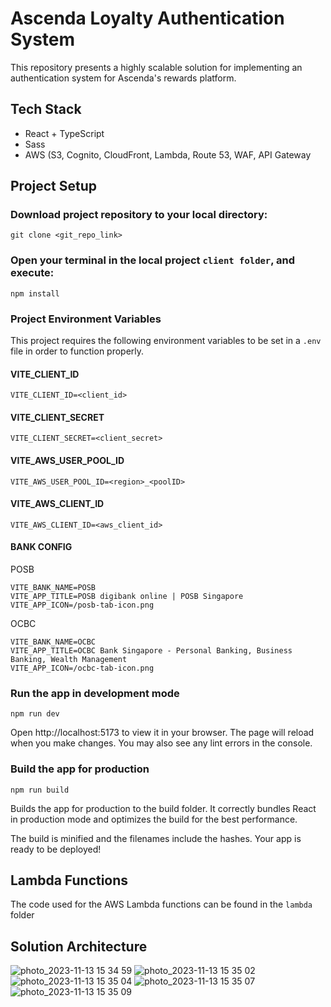 # Ascenda Loyalty Authentication System

This repository presents a highly scalable solution for implementing an authentication system for Ascenda's rewards platform.

## Tech Stack
* React + TypeScript
* Sass
* AWS (S3, Cognito, CloudFront, Lambda, Route 53, WAF, API Gateway

## Project Setup

### Download project repository to your local directory:
```
git clone <git_repo_link>
```

### Open your terminal in the local project `client folder`, and execute:
```
npm install
```

### Project Environment Variables
This project requires the following environment variables to be set in a `.env` file in order to function properly.

#### VITE_CLIENT_ID
```
VITE_CLIENT_ID=<client_id>
```

#### VITE_CLIENT_SECRET
```
VITE_CLIENT_SECRET=<client_secret>
```

#### VITE_AWS_USER_POOL_ID
```
VITE_AWS_USER_POOL_ID=<region>_<poolID>
```

#### VITE_AWS_CLIENT_ID
```
VITE_AWS_CLIENT_ID=<aws_client_id>
```

#### BANK CONFIG
POSB
```
VITE_BANK_NAME=POSB
VITE_APP_TITLE=POSB digibank online | POSB Singapore
VITE_APP_ICON=/posb-tab-icon.png
```

OCBC
```
VITE_BANK_NAME=OCBC
VITE_APP_TITLE=OCBC Bank Singapore - Personal Banking, Business Banking, Wealth Management
VITE_APP_ICON=/ocbc-tab-icon.png
```

### Run the app in development mode
```
npm run dev
```
Open http://localhost:5173 to view it in your browser.
The page will reload when you make changes.
You may also see any lint errors in the console.

### Build the app for production
```
npm run build
```
Builds the app for production to the build folder.
It correctly bundles React in production mode and optimizes the build for the best performance.

The build is minified and the filenames include the hashes.
Your app is ready to be deployed!

## Lambda Functions
The code used for the AWS Lambda functions can be found in the `lambda` folder

## Solution Architecture
![photo_2023-11-13 15 34 59](https://github.com/cs301-itsa/project-2023-24t1-project-2023-24t1-g2-t4/assets/86020207/1bacb086-a026-468d-856b-64082bd58b84)
![photo_2023-11-13 15 35 02](https://github.com/cs301-itsa/project-2023-24t1-project-2023-24t1-g2-t4/assets/86020207/941e5538-3bc3-4cf3-8a7a-d542ac700b4c)
![photo_2023-11-13 15 35 04](https://github.com/cs301-itsa/project-2023-24t1-project-2023-24t1-g2-t4/assets/86020207/607d1768-7f86-45eb-bc2b-29fb0e81d00b)
![photo_2023-11-13 15 35 07](https://github.com/cs301-itsa/project-2023-24t1-project-2023-24t1-g2-t4/assets/86020207/11d8d59f-1121-4291-9e70-0a7cba2f73e3)
![photo_2023-11-13 15 35 09](https://github.com/cs301-itsa/project-2023-24t1-project-2023-24t1-g2-t4/assets/86020207/a21c77fb-563d-425e-b6eb-201066492db4)



